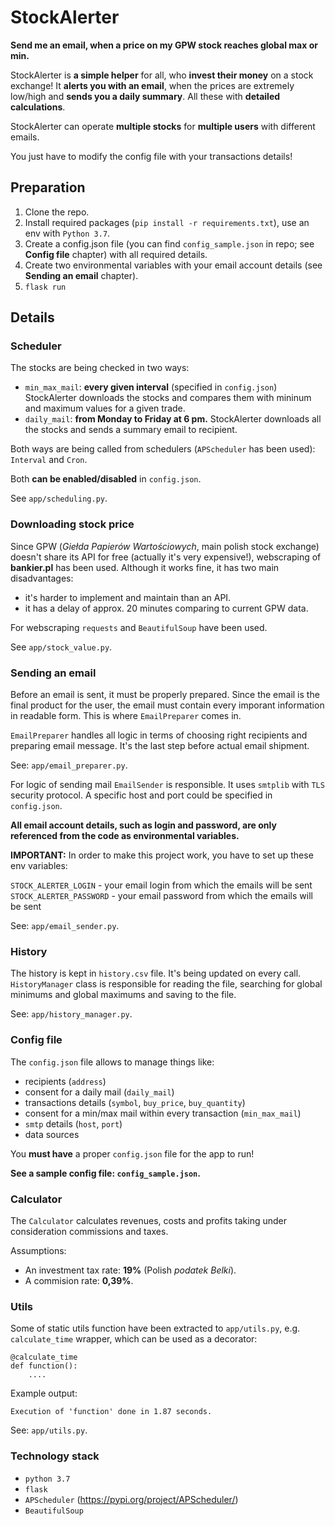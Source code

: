 # StockAlerter
**Send me an email, when a price on my GPW stock reaches global max or min.**

StockAlerter is **a simple helper** for all, who **invest their money** on a stock exchange! It **alerts you with an email**, when the prices are extremely low/high and **sends you a daily summary**. All these with **detailed calculations**.

StockAlerter can operate **multiple stocks** for **multiple users** with different emails.

You just have to modify the config file with your transactions details! 

## Preparation
1. Clone the repo.
2. Install required packages (`pip install -r requirements.txt`), use an env with `Python 3.7`.
3. Create a config.json file (you can find `config_sample.json` in repo; see **Config file** chapter) with all required details.
4. Create two environmental variables with your email account details (see **Sending an email** chapter).
5. `flask run`

## Details
### Scheduler
The stocks are being checked in two ways:
* `min_max_mail`: **every given interval** (specified in `config.json`) StockAlerter downloads the stocks and compares them with mininum and maximum values for a given trade.
* `daily_mail`: **from Monday to Friday at 6 pm.** StockAlerter downloads all the stocks and sends a summary email to recipient.

Both ways are being called from schedulers (`APScheduler` has been used): `Interval` and `Cron`.

Both **can be enabled/disabled** in `config.json`.

See `app/scheduling.py`.
### Downloading stock price
Since GPW (*Giełda Papierów Wartościowych*, main polish stock exchange) doesn't share its API for free (actually it's very expensive!), webscraping of **bankier.pl** has been used. Although it works fine, it has two main disadvantages:
* it's harder to implement and maintain than an API.
* it has a delay of approx. 20 minutes comparing to current GPW data.

For webscraping `requests` and `BeautifulSoup` have been used.

See `app/stock_value.py`.
### Sending an email
Before an email is sent, it must be properly prepared. Since the email is the final product for the user, the email must contain every imporant information in readable form. This is where `EmailPreparer` comes in.

`EmailPreparer` handles all logic in terms of choosing right recipients and preparing email message. It's the last step before actual email shipment.

See: `app/email_preparer.py`.

For logic of sending mail `EmailSender` is responsible. It uses `smtplib` with `TLS` security protocol. A specific host and port could be specified in `config.json`.

**All email account details, such as login and password, are only referenced from the code as environmental variables.**

**IMPORTANT:** In order to make this project work, you have to set up these env variables:

`STOCK_ALERTER_LOGIN` - your email login from which the emails will be sent
`STOCK_ALERTER_PASSWORD` - your email password from which the emails will be sent

See: `app/email_sender.py`.
### History
The history is kept in `history.csv` file. It's being updated on every call. `HistoryManager` class is responsible for reading the file, searching for global minimums and global maximums and saving to the file. 

See: `app/history_manager.py`.
### Config file
The `config.json` file allows to manage things like:
* recipients (`address`)
* consent for a daily mail (`daily_mail`)
* transactions details (`symbol`, `buy_price`, `buy_quantity`)
* consent for a min/max mail within every transaction (`min_max_mail`)
* `smtp` details (`host`, `port`)
* data sources 

You **must have** a proper `config.json` file for the app to run!

**See a sample config file: `config_sample.json`.** 
### Calculator
The `Calculator` calculates revenues, costs and profits taking under consideration commissions and taxes.

Assumptions:
* An investment tax rate: **19%** (Polish *podatek Belki*).
* A commision rate: **0,39%**.
### Utils
Some of static utils function have been extracted to `app/utils.py`, e.g. `calculate_time` wrapper, which can be used as a decorator:
```
@calculate_time
def function():
    ....
```

Example output:
```
Execution of 'function' done in 1.87 seconds.
```
See: `app/utils.py`.
### Technology stack
* `python 3.7`
* `flask`
* `APScheduler` (https://pypi.org/project/APScheduler/)
* `BeautifulSoup`